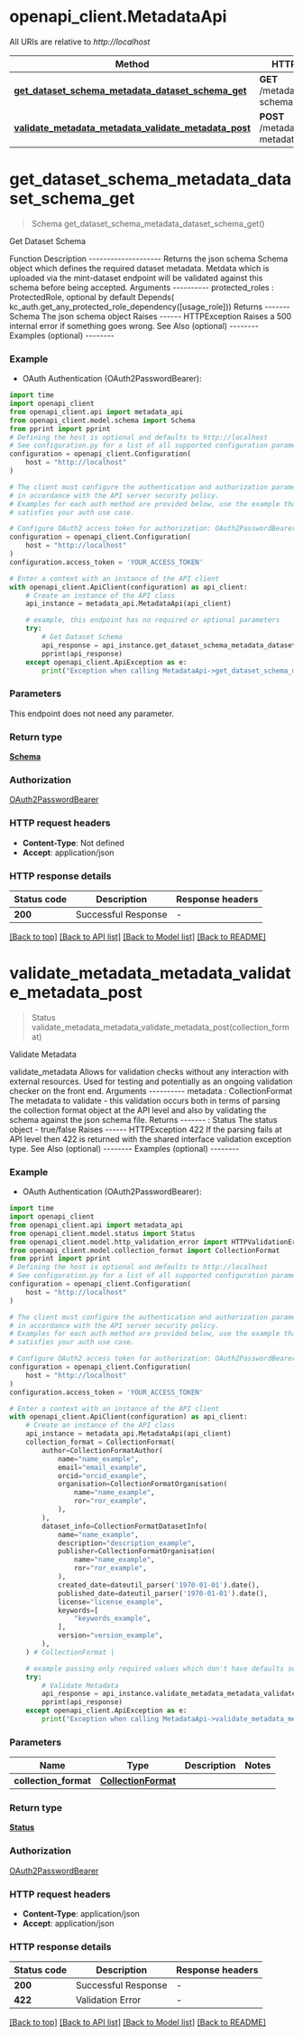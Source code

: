 # openapi_client.MetadataApi

All URIs are relative to *http://localhost*

Method | HTTP request | Description
------------- | ------------- | -------------
[**get_dataset_schema_metadata_dataset_schema_get**](MetadataApi.md#get_dataset_schema_metadata_dataset_schema_get) | **GET** /metadata/dataset-schema | Get Dataset Schema
[**validate_metadata_metadata_validate_metadata_post**](MetadataApi.md#validate_metadata_metadata_validate_metadata_post) | **POST** /metadata/validate-metadata | Validate Metadata


# **get_dataset_schema_metadata_dataset_schema_get**
> Schema get_dataset_schema_metadata_dataset_schema_get()

Get Dataset Schema

Function Description --------------------  Returns the json schema Schema object which defines the required dataset metadata.  Metdata which is uploaded via the mint-dataset endpoint will be validated against this  schema before being accepted.   Arguments ---------- protected_roles : ProtectedRole, optional     by default Depends( kc_auth.get_any_protected_role_dependency([usage_role]))  Returns ------- Schema     The json schema object   Raises ------ HTTPException     Raises a 500 internal error if something goes wrong.  See Also (optional) --------  Examples (optional) --------

### Example

* OAuth Authentication (OAuth2PasswordBearer):

```python
import time
import openapi_client
from openapi_client.api import metadata_api
from openapi_client.model.schema import Schema
from pprint import pprint
# Defining the host is optional and defaults to http://localhost
# See configuration.py for a list of all supported configuration parameters.
configuration = openapi_client.Configuration(
    host = "http://localhost"
)

# The client must configure the authentication and authorization parameters
# in accordance with the API server security policy.
# Examples for each auth method are provided below, use the example that
# satisfies your auth use case.

# Configure OAuth2 access token for authorization: OAuth2PasswordBearer
configuration = openapi_client.Configuration(
    host = "http://localhost"
)
configuration.access_token = 'YOUR_ACCESS_TOKEN'

# Enter a context with an instance of the API client
with openapi_client.ApiClient(configuration) as api_client:
    # Create an instance of the API class
    api_instance = metadata_api.MetadataApi(api_client)

    # example, this endpoint has no required or optional parameters
    try:
        # Get Dataset Schema
        api_response = api_instance.get_dataset_schema_metadata_dataset_schema_get()
        pprint(api_response)
    except openapi_client.ApiException as e:
        print("Exception when calling MetadataApi->get_dataset_schema_metadata_dataset_schema_get: %s\n" % e)
```


### Parameters
This endpoint does not need any parameter.

### Return type

[**Schema**](Schema.md)

### Authorization

[OAuth2PasswordBearer](../README.md#OAuth2PasswordBearer)

### HTTP request headers

 - **Content-Type**: Not defined
 - **Accept**: application/json


### HTTP response details

| Status code | Description | Response headers |
|-------------|-------------|------------------|
**200** | Successful Response |  -  |

[[Back to top]](#) [[Back to API list]](../README.md#documentation-for-api-endpoints) [[Back to Model list]](../README.md#documentation-for-models) [[Back to README]](../README.md)

# **validate_metadata_metadata_validate_metadata_post**
> Status validate_metadata_metadata_validate_metadata_post(collection_format)

Validate Metadata

validate_metadata Allows for validation checks without any interaction with external resources. Used for testing and potentially as an ongoing validation checker on the front end.  Arguments ---------- metadata : CollectionFormat     The metadata to validate - this validation occurs both in terms of      parsing the collection format object at the API level and also by      validating the schema against the json schema file.  Returns -------  : Status     The status object - true/false  Raises ------ HTTPException 422     If the parsing fails at API level then 422 is returned with the      shared interface validation exception type.  See Also (optional) --------  Examples (optional) --------

### Example

* OAuth Authentication (OAuth2PasswordBearer):

```python
import time
import openapi_client
from openapi_client.api import metadata_api
from openapi_client.model.status import Status
from openapi_client.model.http_validation_error import HTTPValidationError
from openapi_client.model.collection_format import CollectionFormat
from pprint import pprint
# Defining the host is optional and defaults to http://localhost
# See configuration.py for a list of all supported configuration parameters.
configuration = openapi_client.Configuration(
    host = "http://localhost"
)

# The client must configure the authentication and authorization parameters
# in accordance with the API server security policy.
# Examples for each auth method are provided below, use the example that
# satisfies your auth use case.

# Configure OAuth2 access token for authorization: OAuth2PasswordBearer
configuration = openapi_client.Configuration(
    host = "http://localhost"
)
configuration.access_token = 'YOUR_ACCESS_TOKEN'

# Enter a context with an instance of the API client
with openapi_client.ApiClient(configuration) as api_client:
    # Create an instance of the API class
    api_instance = metadata_api.MetadataApi(api_client)
    collection_format = CollectionFormat(
        author=CollectionFormatAuthor(
            name="name_example",
            email="email_example",
            orcid="orcid_example",
            organisation=CollectionFormatOrganisation(
                name="name_example",
                ror="ror_example",
            ),
        ),
        dataset_info=CollectionFormatDatasetInfo(
            name="name_example",
            description="description_example",
            publisher=CollectionFormatOrganisation(
                name="name_example",
                ror="ror_example",
            ),
            created_date=dateutil_parser('1970-01-01').date(),
            published_date=dateutil_parser('1970-01-01').date(),
            license="license_example",
            keywords=[
                "keywords_example",
            ],
            version="version_example",
        ),
    ) # CollectionFormat | 

    # example passing only required values which don't have defaults set
    try:
        # Validate Metadata
        api_response = api_instance.validate_metadata_metadata_validate_metadata_post(collection_format)
        pprint(api_response)
    except openapi_client.ApiException as e:
        print("Exception when calling MetadataApi->validate_metadata_metadata_validate_metadata_post: %s\n" % e)
```


### Parameters

Name | Type | Description  | Notes
------------- | ------------- | ------------- | -------------
 **collection_format** | [**CollectionFormat**](CollectionFormat.md)|  |

### Return type

[**Status**](Status.md)

### Authorization

[OAuth2PasswordBearer](../README.md#OAuth2PasswordBearer)

### HTTP request headers

 - **Content-Type**: application/json
 - **Accept**: application/json


### HTTP response details

| Status code | Description | Response headers |
|-------------|-------------|------------------|
**200** | Successful Response |  -  |
**422** | Validation Error |  -  |

[[Back to top]](#) [[Back to API list]](../README.md#documentation-for-api-endpoints) [[Back to Model list]](../README.md#documentation-for-models) [[Back to README]](../README.md)

